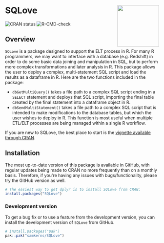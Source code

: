 <!-- README.md is generated from README.Rmd. Please edit that file -->

# SQLove <img src="https://github.com/user-attachments/assets/673752f9-a22a-4415-ba66-986411846f19" align="right" height="136"/>

<!-- badges: start -->

![CRAN
status](https://www.r-pkg.org/badges/version/SQLove)
![R-CMD-check](https://github.com/samkerns/SQLove/actions/workflows/R-CMD-check.yaml/badge.svg)

<!-- badges: end -->

## Overview

`SQLove` is a package designed to support the ELT process in R. For many
R programmers, we may want to interface with a database (e.g. Redshift)
in order to do some basic data joining and manipulation in SQL, but to
perform more complex transformations and later analysis in R. This
package allows the user to deploy a complex, multi-statement SQL script
and load the results as a dataframe in R. Here are the two functions
included in the package:

-   `dbGetMultiQuery()` takes a file path to a complex SQL script ending
    in a `SELECT` statement and deploys that SQL script, importing the
    final table created by the final statement into a dataframe object
    in R.
-   `dbSendMultiStatement()` takes a file path to a complex SQL script
    that is intended to make modifications to the database tables, but
    which the user wishes to deploy in R. This function is most useful
    when multiple ETL/ELT processes are being managed within a single R
    workflow.

If you are new to SQLove, the best place to start is the [vignette
available through
CRAN](https://cran.r-project.org/web/packages/SQLove/vignettes/SQLove.html).

## Installation

The most up-to-date version of this package is available in GitHub, with
regular updates being made to CRAN no more frequently than on a monthly
basis. Therefore, if you're having any issues with bugs/functionality,
please try the GitHub version as well.

``` r
# The easiest way to get dplyr is to install SQLove from CRAN:
install.packages("SQLove")
```

### Development version

To get a bug fix or to use a feature from the development version, you
can install the development version of `SQLove` from GitHub.

``` r
# install.packages("pak")
pak::pak("samkerns/SQLove")
```

## 
